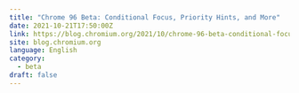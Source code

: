```yaml
---
title: "Chrome 96 Beta: Conditional Focus, Priority Hints, and More"
date: 2021-10-21T17:50:00Z
link: https://blog.chromium.org/2021/10/chrome-96-beta-conditional-focus.html?utm_medium=RSS&utm_source=news.12bit.vn
site: blog.chromium.org
language: English
category:
  - beta
draft: false
---
```

